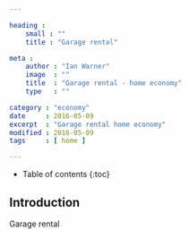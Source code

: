 ```yaml
---

heading :
    small : ""
    title : "Garage rental"

meta :
    author : "Ian Warner"
    image  : ""
    title  : "Garage rental - home economy"
    type   : ""

category : "economy"
date     : 2016-05-09
excerpt  : "Garage rental home economy"
modified : 2016-05-09
tags     : [ home ]

---
```


* Table of contents
{:toc}

## Introduction

Garage rental